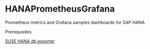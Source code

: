 # HANAPrometheusGrafana
Prometheus metrics and Grafana samples dashboards for SAP HANA

Prerequisites

[SUSE HANA db exporter](https://github.com/SUSE/hanadb_exporter)


